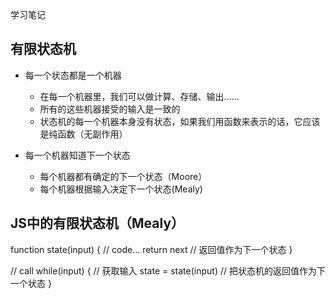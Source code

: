 学习笔记

## 有限状态机

- 每一个状态都是一个机器

   - 在每一个机器里，我们可以做计算、存储、输出......
   - 所有的这些机器接受的输入是一致的
   - 状态机的每一个机器本身没有状态，如果我们用函数来表示的话，它应该是纯函数（无副作用）

- 每一个机器知道下一个状态
   - 每个机器都有确定的下一个状态（Moore）
   - 每个机器根据输入决定下一个状态(Mealy)

## JS中的有限状态机（Mealy）

function state(input) {
    // code...
    return next // 返回值作为下一个状态
}

// call
while(input) {
    // 获取输入
    state = state(input)  // 把状态机的返回值作为下一个状态
}